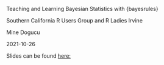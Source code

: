 Teaching and Learning Bayesian Statistics with {bayesrules}

Southern California R Users Group and R Ladies Irvine

Mine Dogucu

2021-10-26

Slides can be found [here:](https://mdogucu.github.io/SoCal-2021/#1)



